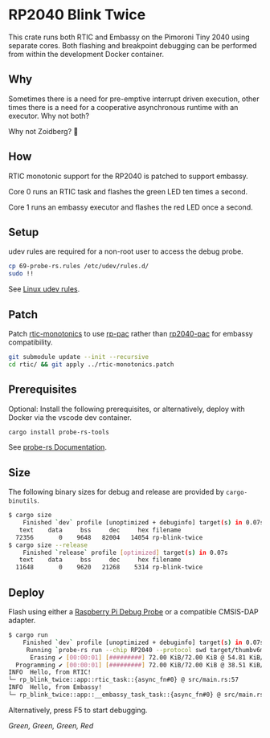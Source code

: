# RP2040 Blink Twice
This crate runs both RTIC and Embassy on the Pimoroni Tiny 2040 using separate cores. Both flashing and breakpoint debugging can be performed from within the development Docker container.

## Why
Sometimes there is a need for pre-emptive interrupt driven execution, other times there is a need for a cooperative asynchronous runtime with an executor. Why not both?

Why not Zoidberg? 🦀

## How
RTIC monotonic support for the RP2040 is patched to support embassy.

Core 0 runs an RTIC task and flashes the green LED ten times a second.

Core 1 runs an embassy executor and flashes the red LED once a second.

## Setup
udev rules are required for a non-root user to access the debug probe.

```sh
cp 69-probe-rs.rules /etc/udev/rules.d/
sudo !!
```

See [Linux udev rules](https://probe.rs/docs/getting-started/probe-setup/#linux%3A-udev-rules).

## Patch
Patch [rtic-monotonics](https://docs.rs/rtic-monotonic/latest/rtic_monotonic/) to use [rp-pac](https://docs.rs/rp-pac/latest/rp_pac/) rather than [rp2040-pac](https://docs.rs/rp2040-pac/latest/rp2040_pac/) for embassy compatibility.

```sh
git submodule update --init --recursive
cd rtic/ && git apply ../rtic-monotonics.patch
```

## Prerequisites
Optional: Install the following prerequisites, or alternatively, deploy with Docker via the vscode dev container.

```sh
cargo install probe-rs-tools
```

See [probe-rs Documentation](https://probe.rs/docs/getting-started/installation/).

## Size

The following binary sizes for debug and release are provided by `cargo-binutils`.

```sh
$ cargo size
    Finished `dev` profile [unoptimized + debuginfo] target(s) in 0.07s
   text    data     bss     dec     hex filename
  72356       0    9648   82004   14054 rp-blink-twice
$ cargo size --release
    Finished `release` profile [optimized] target(s) in 0.07s
   text    data     bss     dec     hex filename
  11648       0    9620   21268    5314 rp-blink-twice
```

## Deploy
Flash using either a [Raspberry Pi Debug Probe](https://www.raspberrypi.com/documentation/microcontrollers/debug-probe.html) or a compatible CMSIS-DAP adapter.

```sh
$ cargo run
    Finished `dev` profile [unoptimized + debuginfo] target(s) in 0.07s
     Running `probe-rs run --chip RP2040 --protocol swd target/thumbv6m-none-eabi/debug/rp-blink-twice`
      Erasing ✔ [00:00:01] [#########] 72.00 KiB/72.00 KiB @ 54.81 KiB/s (eta 0s )
  Programming ✔ [00:00:01] [#########] 72.00 KiB/72.00 KiB @ 38.51 KiB/s (eta 0s )    Finished in 3.212s
INFO  Hello, from RTIC!
└─ rp_blink_twice::app::rtic_task::{async_fn#0} @ src/main.rs:57  
INFO  Hello, from Embassy!
└─ rp_blink_twice::app::__embassy_task_task::{async_fn#0} @ src/main.rs:72  
```

Alternatively, press F5 to start debugging.

*Green, Green, Green, Red*